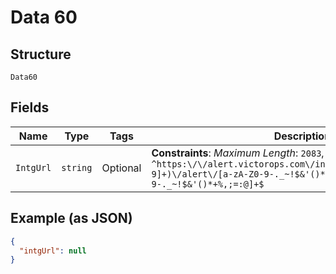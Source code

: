 
# Data 60

## Structure

`Data60`

## Fields

| Name | Type | Tags | Description |
|  --- | --- | --- | --- |
| `IntgUrl` | `string` | Optional | **Constraints**: *Maximum Length*: `2083`, *Pattern*: `^https:\/\/alert.victorops.com\/integrations\/generic\/([0-9]+)\/alert\/[a-zA-Z0-9-._~!$&'()*+%,;=:@]+\/[a-zA-Z0-9-._~!$&'()*+%,;=:@]+$` |

## Example (as JSON)

```json
{
  "intgUrl": null
}
```

